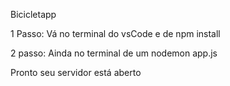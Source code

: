 Bicicletapp

1 Passo:
Vá no terminal do vsCode e de npm install

2 passo:
Ainda no terminal de um nodemon app.js

Pronto seu servidor está aberto